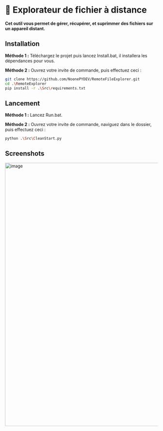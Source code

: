# 📁 Explorateur de fichier à distance

**Cet outil vous permet de gérer, récupérer, et suprimmer des fichiers sur un appareil distant.**

## Installation

**Méthode 1 :** Téléchargez le projet puis lancez Install.bat, il installera les dépendances pour vous.

**Méthode 2 :** Ouvrez votre invite de commande, puis effectuez ceci :

```bash
git clone https://github.com/NoonePYDEV/RemoteFileExplorer.git
cd .\RemoteExplorer
pip install -r .\Src\requirements.txt
```

## Lancement

**Méthode 1 :** Lancez Run.bat.

**Méthode 2 :** Ouvrez votre invite de commande, naviguez dans le dossier, puis effectuez ceci :

```bash
python .\Src\CleanStart.py
```
## Screenshots

<img width="1393" height="866" alt="image" src="https://github.com/user-attachments/assets/b836b655-7794-4a68-95c6-e108d8348f09" />
